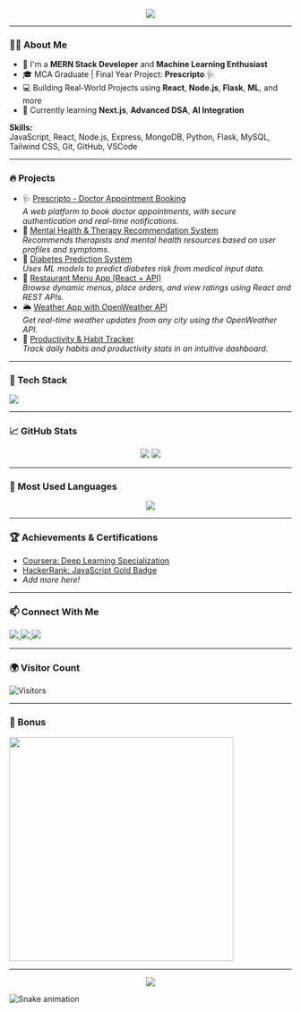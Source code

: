 <p align="center">
  <img src="https://capsule-render.vercel.app/api?type=waving&height=200&text=Hi%20👋%20I'm%20Binayak%20Sethy&fontAlign=50&fontColor=ffffff&fontSize=30&textBg=true&animation=fadeIn&color=0:3E54AC,10:5C81F7" />
</p>

---

### 👨‍💻 About Me

- 🧠 I'm a **MERN Stack Developer** and **Machine Learning Enthusiast**
- 🎓 MCA Graduate | Final Year Project: **Prescripto** 🩺
- 💻 Building Real-World Projects using **React**, **Node.js**, **Flask**, **ML**, and more
- 🌱 Currently learning **Next.js**, **Advanced DSA**, **AI Integration**

**Skills:**  
JavaScript, React, Node.js, Express, MongoDB, Python, Flask, MySQL, Tailwind CSS, Git, GitHub, VSCode

---

### 🔥 Projects

- 🩺 [Prescripto - Doctor Appointment Booking](https://your-live-link.com)  
  _A web platform to book doctor appointments, with secure authentication and real-time notifications._
- 🧠 [Mental Health & Therapy Recommendation System](https://github.com/binayak15/mental-health-therapist)  
  _Recommends therapists and mental health resources based on user profiles and symptoms._
- 💉 [Diabetes Prediction System](https://github.com/binayak15/diabetes-prediction)  
  _Uses ML models to predict diabetes risk from medical input data._
- 🍔 [Restaurant Menu App (React + API)](https://github.com/binayak15/restaurant-menu-app)  
  _Browse dynamic menus, place orders, and view ratings using React and REST APIs._
- 🌦️ [Weather App with OpenWeather API](https://github.com/binayak15/weather-app)  
  _Get real-time weather updates from any city using the OpenWeather API._
- 🎯 [Productivity & Habit Tracker](https://github.com/binayak15/habit-tracker)  
  _Track daily habits and productivity stats in an intuitive dashboard._

---

### 🚀 Tech Stack
<p align="left">
  <img src="https://skillicons.dev/icons?i=html,css,javascript,react,nodejs,express,mongodb,tailwind,python,flask,mysql,git,github,vscode&theme=dark" />
</p>

---

### 📈 GitHub Stats
<p align="center">
  <img src="https://github-readme-stats.vercel.app/api?username=binayak15&show_icons=true&theme=tokyonight" />
  <img src="https://github-readme-streak-stats.herokuapp.com/?user=binayak15&theme=tokyonight" />
</p>

---

### 📌 Most Used Languages
<p align="center">
  <img src="https://github-readme-stats.vercel.app/api/top-langs/?username=binayak15&layout=compact&theme=tokyonight" />
</p>

---

### 🏆 Achievements & Certifications
- [Coursera: Deep Learning Specialization](https://www.coursera.org/account/accomplishments/specialization/DEMO-LINK)
- [HackerRank: JavaScript Gold Badge](https://www.hackerrank.com/binayak15)
- *Add more here!*

---

### 📫 Connect With Me
<p align="left">
  <a href="https://linkedin.com/in/binayak15" target="_blank">
    <img src="https://img.shields.io/badge/LinkedIn-blue?style=for-the-badge&logo=linkedin" />
  </a>
  <a href="mailto:binayaksethy@example.com">
    <img src="https://img.shields.io/badge/Gmail-red?style=for-the-badge&logo=gmail&logoColor=white" />
  </a>
  <a href="https://twitter.com/binayak15" target="_blank">
    <img src="https://img.shields.io/badge/Twitter-black?style=for-the-badge&logo=twitter" />
  </a>
  <!-- Add your portfolio link if you have one -->
</p>

---

### 🌍 Visitor Count
![Visitors](https://shields.io/badge/dynamic/json?color=blue&label=Profile%20Views&query=value&url=https://api.countapi.xyz/hit/binayak15.github.io/visits)

---

### 🧠 Bonus
<img src="https://media.giphy.com/media/qgQUggAC3Pfv687qPC/giphy.gif" width="400"/>

---


<p align="center">
  <img src="https://github-readme-activity-graph.vercel.app/graph?username=binayak15&theme=github-compact&area=true&hide_border=true" />
</p>




<img src="https://github.com/BinayakSethy/BinayakSethy/blob/output/github-contribution-grid-snake.svg" alt="Snake animation" />





